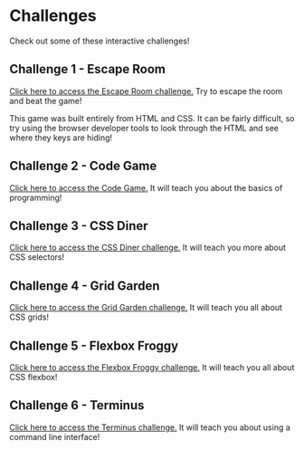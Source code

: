 # Challenges
Check out some of these interactive challenges!

## Challenge 1 - Escape Room
[Click here to access the Escape Room challenge.](https://codepen.io/takaneichinose/full/YzqreVp) Try to escape the room and beat the game!

This game was built entirely from HTML and CSS. It can be fairly difficult, so try using the browser developer tools to look through the HTML and see where they keys are hiding!

## Challenge 2 - Code Game
[Click here to access the Code Game.](https://www.w3schools.com/codegame/) It will teach you about the basics of programming!

## Challenge 3 - CSS Diner
[Click here to access the CSS Diner challenge.](https://flukeout.github.io/) It will teach you more about CSS selectors!

## Challenge 4 - Grid Garden
[Click here to access the Grid Garden challenge.](https://cssgridgarden.com/) It will teach you all about CSS grids!

## Challenge 5 - Flexbox Froggy
[Click here to access the Flexbox Froggy challenge.](https://flexboxfroggy.com/) It will teach you all about CSS flexbox!

## Challenge 6 - Terminus
[Click here to access the Terminus challenge.](https://web.mit.edu/mprat/Public/web/Terminus/Web/main.html) It will teach you about using a command line interface!
